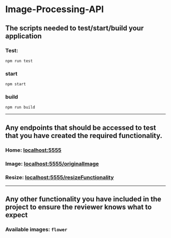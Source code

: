 # Image-Processing-API

## The scripts needed to test/start/build your application
### Test:
    npm run test
### start
    npm start
### build
    npm run build

---

## Any endpoints that should be accessed to test that you have created the required functionality.

### Home: [localhost:5555](http://localhost:5555/)
### Image: [localhost:5555/originalImage](http://localhost:5555/resize?img=flower)
### Resize: [localhost:5555/resizeFunctionality](http://localhost:5555/resize?img=flower&width=500&height=750)

---

## Any other functionality you have included in the project to ensure the reviewer knows what to expect

### Available images: `flower`